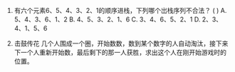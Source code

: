 1. 有六个元素6、5、4、3、2、1的顺序进栈，下列哪个岀栈序列不合法？ ( )
   A. 5、4、3、6、1、2  B. 4、5、3、2、1、6 C. 3、4、6、5、2、1 D. 2、3、4、1、5、6

2. 击鼓传花 几个人围成一个圈，开始数数，数到某个数字的人自动淘汰，接下来下一个人重新开始数，最后剩下的那一人获胜，求出这个人在刚开始游戏时的位置。